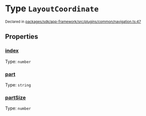 # Type `LayoutCoordinate`
<sub>Declared in [packages/sdk/app-framework/src/plugins/common/navigation.ts:47](https://github.com/dxos/dxos/blob/ec4e715a1/packages/sdk/app-framework/src/plugins/common/navigation.ts#L47)</sub>




## Properties
### [index](https://github.com/dxos/dxos/blob/ec4e715a1/packages/sdk/app-framework/src/plugins/common/navigation.ts#L47)
Type: <code>number</code>




### [part](https://github.com/dxos/dxos/blob/ec4e715a1/packages/sdk/app-framework/src/plugins/common/navigation.ts#L47)
Type: <code>string</code>




### [partSize](https://github.com/dxos/dxos/blob/ec4e715a1/packages/sdk/app-framework/src/plugins/common/navigation.ts#L47)
Type: <code>number</code>





